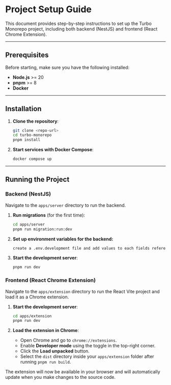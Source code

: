 # Project Setup Guide

This document provides step-by-step instructions to set up the Turbo Monorepo project, including both backend (NestJS) and frontend (React Chrome Extension).

***

## **Prerequisites**

Before starting, make sure you have the following installed:

* **Node.js** >= 20
* **pnpm** >= 8
* **Docker**

***

## **Installation**

1.  **Clone the repository**:

    ```bash
    git clone <repo-url>
    cd turbo-monorepo
    pnpm install
    ```

2.  **Start services with Docker Compose**:

    ```bash
    docker compose up
    ```

***

## **Running the Project**

### **Backend (NestJS)**

Navigate to the `apps/server` directory to run the backend.

1.  **Run migrations** (for the first time):

    ```bash
    cd apps/server
    pnpm run migration:run:dev
    ```

2.  **Set up environment variables for the backend:**

    ```bash
    create a .env.development file and add values to each fields referenced from .env.example file
    ```


3.  **Start the development server**:

    ```bash
    pnpm run dev
    ```

### **Frontend (React Chrome Extension)**

Navigate to the `apps/extension` directory to run the React Vite project and load it as a Chrome extension.

1.  **Start the development server**:

    ```bash
    cd apps/extension
    pnpm run dev
    ```

2.  **Load the extension in Chrome**:

    -   Open Chrome and go to `chrome://extensions`.
    -   Enable **Developer mode** using the toggle in the top-right corner.
    -   Click the **Load unpacked** button.
    -   Select the `dist` directory inside your `apps/extension` folder after running `pnpm run build`.

The extension will now be available in your browser and will automatically update when you make changes to the source code.
